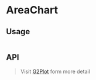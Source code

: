 # AreaChart

## Usage

```tsx | pure

```

## API

<API id="AreaChart"></API>

> Visit [G2Plot](https://g2plot.antv.antgroup.com/api/plot-api) form more detail
